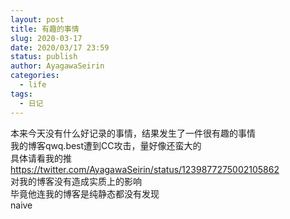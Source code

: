 ```yaml
---
layout: post
title: 有趣的事情
slug: 2020-03-17
date: 2020/03/17 23:59
status: publish
author: AyagawaSeirin
categories: 
  - life
tags: 
  - 日记
---
```


本来今天没有什么好记录的事情，结果发生了一件很有趣的事情<br>
我的博客qwq.best遭到CC攻击，量好像还蛮大的<br>
具体请看我的推<https://twitter.com/AyagawaSeirin/status/1239877275002105862><br>
对我的博客没有造成实质上的影响<br>
毕竟他连我的博客是纯静态都没有发现<br>
naive<br>
